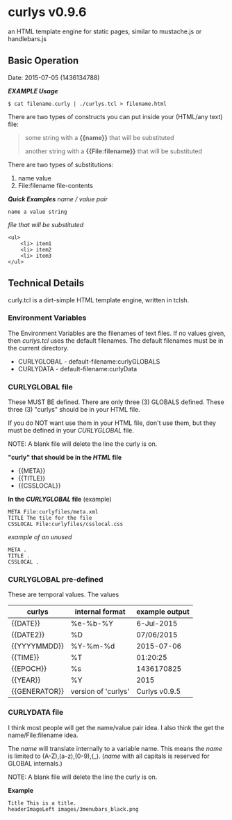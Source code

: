 # curlys v0.9.6 #
an HTML template engine for static pages, similar to mustache.js or handlebars.js

## Basic Operation ##
Date: 2015-07-05 (1436134788)

***EXAMPLE Usage***
```
$ cat filename.curly | ./curlys.tcl > filename.html
```

There are two types of constructs you can put inside your (HTML/any text) file:
> some string with a **{{name}}** that will be substituted
>
> another string with a **{{File:filename}}** that will be substituted

There are two types of substitutions:

1. name value
2. File:filename file-contents

***Quick Examples***
*name / value pair*
```
name a value string
```

*file that will be substituted*
```
<ul>
	<li> item1
	<li> item2
	<li> item3
</ul>
```

## Technical Details ##
curly.tcl is a dirt-simple HTML template engine, written in tclsh.

### Environment Variables ###

The Environment Variables are the filenames of text files.
If no values given, then *curlys.tcl* uses the default filenames.
The default filenames must be in the current directory.

* CURLYGLOBAL - default-filename:curlyGLOBALS
* CURLYDATA   - default-filename:curlyData

### CURLYGLOBAL file ###

These MUST BE defined. There are only three (3) GLOBALS defined.
These three (3) "curlys" should be in your HTML file.

If you do NOT want use them in your HTML file, don't use them,
but they must be defined in your *CURLYGLOBAL* file.

NOTE: A blank file will delete the line the curly is on.

**"curly" that should be in the *HTML* file**

* {{META}}
* {{TITLE}}
* {{CSSLOCAL}}

**In the *CURLYGLOBAL* file** (example)

```
META File:curlyfiles/meta.xml
TITLE The tile for the file
CSSLOCAL File:curlyfiles/csslocal.css
```

*example of an unused*

```
META .
TITLE .
CSSLOCAL .
```

### CURLYGLOBAL pre-defined ###

These are temporal values. The values 

curlys        | internal format | example output
--------------|-----------------|--------
{{DATE}}      | %e-%b-%Y        | 6-Jul-2015
{{DATE2}}     | %D              | 07/06/2015
{{YYYYMMDD}}  | %Y-%m-%d        | 2015-07-06
{{TIME}}      | %T              | 01:20:25
{{EPOCH}}     | %s              | 1436170825
{{YEAR}}      | %Y              | 2015
{{GENERATOR}} | version of 'curlys' | Curlys v0.9.5

### CURLYDATA file ###

I think most people will get the name/value pair idea. 
I also think the get the name/File:filename idea.

The *name* will translate internally to a variable name.
This means the *name* is limited to (A-Z),(a-z),(0-9),(_).
(*name* with all capitals is reserved for GLOBAL internals.)

NOTE: A blank file will delete the line the curly is on.

**Example**

```
Title This is a title.
headerImageLeft images/3menubars_black.png
```
